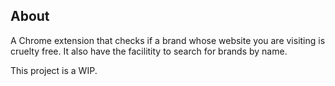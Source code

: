 ## About

A Chrome extension that checks if a brand whose website you are visiting is cruelty free. It also have the facilitity to search for brands by name.

This project is a WIP.